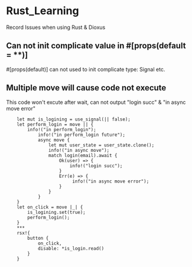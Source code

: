 # Rust_Learning
Record Issues when using Rust &amp; Dioxus

## Can not init complicate value in #[props(default = **)]
#[props(default)]  can not used to init complicate type: Signal etc. 


## Multiple move will cause code not execute
This code won't excute after wait, can not output "login succ" & "in async move error"
```
    let mut is_logining = use_signal(|| false);
    let perform_login = move || {
        info!("in perform_login");
            info!("in perform_login future");
            async move {
                let mut user_state = user_state.clone();
                info!("in async move");
                match login(email).await {
                    Ok(user) => {
                        info!("login succ");
                    }
                    Err(e) => {
                         info!("in async move error");
                    }
                }
            }
    }
    let on_click = move |_| {
        is_logining.set(true);
        perform_login();
    }
    ***
    rsx!{
        button {
            on_click,
            disable: *is_login.read()
        }
    }
```
